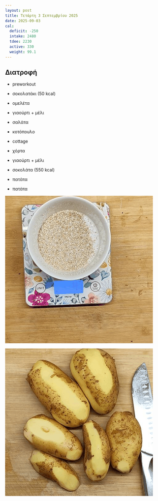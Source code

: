 ```yaml
---
layout: post
title: Τετάρτη 3 Σεπτεμβρίου 2025
date: 2025-09-03
cal:
  deficit: -250
  intake: 2480
  tdee: 2230
  active: 330
  weight: 99.1
---
```


## Διατροφή

- preworkout
- σοκολατάκι (50 kcal)

- ομελέτα
- γιαούρτι + μέλι

- σαλάτα

- κοτόπουλο
- cottage
- χόρτα
- γιαούρτι + μέλι
- σοκολάτα (550 kcal)
- πατάτα
- πατάτα




![pic](/pics/2025-09-03/out.gif)<br>

![pic](/pics/2025-09-03/potato.gif)<br>